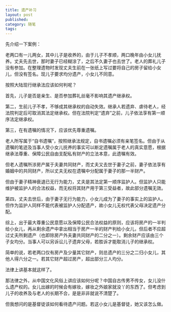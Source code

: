 ```yaml
---
title: 遗产补习
layout: post
published:
category: 随笔
tags: 
---
```


先介绍一下案例：

老两口有一儿两女，其中儿子是收养的，由于儿子不孝顺，两口晚年由小女儿抚养。丈夫先去世，那时妻子已经糊涂了，之后不久妻子也去世了。老人的葬礼儿子没有参加。在整理遗物时发现丈夫生前在一张纸上写过要将自己的房子留给小女儿，但没有签名。现儿子要求均分遗产，小女儿不同意。

按照大陆现行继承法应该如何判呢？

首先，儿子是否是亲生、是否参加葬礼丝毫不影响其遗产继承权。

第二，生前儿子不孝，不够成其继承权的自动失效。继承人若遗弃、虐待老人，经法院判定后可取消其法定继承权。但在法院判定“遗弃”之前，儿子依法享有第一顺序法定继承权。

第三，在有遗嘱的情况下，应该优先尊重遗嘱。

老人所写属于“自书遗嘱”，按照继承法规定，自书遗嘱必须有亲笔签名。但由于从遗嘱的笔迹及当事人受小女儿抚养的事实可以断定遗嘱属于老人的真实意愿，根据继承法尊重、保障公民自由支配私有财产的立法本意，此遗嘱有效。

但老人遗嘱所涉房产属于夫妻共同财产，而丈夫又去世于妻子之前，妻子依法享有婚姻中的共同财产，所以丈夫无权在遗嘱中分配属于妻子的那一半财产。

但由于妻子精神衰退已无行为能力，丈夫是其法定第一顺序监护人。但监护人只能维护被监护人的合法权益，而无权将其财产用于第三受益者，故此部分遗嘱无效。

第四，丈夫去世后，由于妻子无行为能力，小女儿成为了妻子的事实上的监护人。但作为监护人同样不能代表被监护人分配遗产，故小女儿无权代表父母决定遗产分配。

综上，出于最大尊重公民意愿以及保障公民合法权益的原则，应该将房产的一半判给小女儿，再从剩余遗产中拿出相当于房产一半的财产判给小女儿，但后者不应超过丈夫所剩遗产（也即除房产外夫妻共同财产的二分之一）。剩余财产应该由三个子女均分。当事人可以另诉讼儿子遗弃父母，若胜诉才能取消儿子的继承权。

简单的说，若老两口仅有房产及少量其它财产，则总遗产的三分之二归小女儿，其他人得六分之一。若其它财产超过房产，超出部分三人均分。

法律上讲基本就这样了。

那法律之外，从中国文化风俗上讲应该如何分呢？中国自古传男不传女，女儿没什么遗产权的。女儿出嫁的时候会有嫁妆，嫁妆之外娘家就没丫的东西了。但考虑到儿子的收养及与老人的长期不合，是是非非就说不清楚了。

但我想问的是基督徒该如何看待遗产问题。若这小女儿是基督徒，她又该怎么做。

